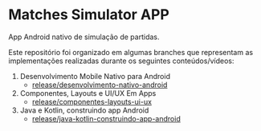 # Matches Simulator APP

App Android nativo de simulação de partidas.

Este repositório foi organizado em algumas branches que representam as implementações realizadas durante os seguintes conteúdos/vídeos:

1. Desenvolvimento Mobile Nativo para Android
    - [release/desenvolvimento-nativo-android](https://github.com/srcabral/matches-simulator/tree/release/desenvolvimento-nativo-android)
2. Componentes, Layouts e UI/UX Em Apps
    - [release/componentes-layouts-ui-ux](https://github.com/srcabral/matches-simulator/tree/release/componentes-layouts-ui-ux-em-apps-android)
3. Java e Kotlin, construindo app Android
    - [release/java-kotlin-construindo-app-android](https://github.com/srcabral/matches-simulator/tree/release/java-kotlin-construindo-app-android)
